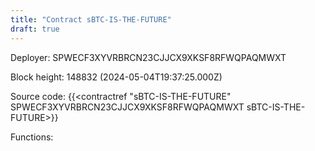 ```yaml
---
title: "Contract sBTC-IS-THE-FUTURE"
draft: true
---
```

Deployer: SPWECF3XYVRBRCN23CJJCX9XKSF8RFWQPAQMWXT


 



Block height: 148832 (2024-05-04T19:37:25.000Z)

Source code: {{<contractref "sBTC-IS-THE-FUTURE" SPWECF3XYVRBRCN23CJJCX9XKSF8RFWQPAQMWXT sBTC-IS-THE-FUTURE>}}

Functions:


